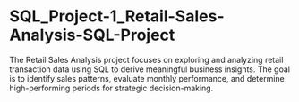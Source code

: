 # SQL_Project-1_Retail-Sales-Analysis-SQL-Project
The Retail Sales Analysis project focuses on exploring and analyzing retail transaction data using SQL to derive meaningful business insights. The goal is to identify sales patterns, evaluate monthly performance, and determine high-performing periods for strategic decision-making.
